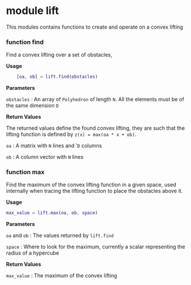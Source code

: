 
# <span class="code"> <span class="mod">module</span> lift </span>

This modules contains functions to create and operate on a convex lifting



### <span class="code"> <span class="kw">function</span> find </span>

Find a convex lifting over a set of obstacles,

**Usage**

```matlab
    [oa, ob] = lift.find(obstacles)
```

**Parameters**

`obstacles`
:   An array of `Polyhedron` of length `N`. All the elements must be of the same dimension `D`

**Return Values**

The returned values define the found convex lifting, they are such that the lifting function
is defined by `z(x) = max(oa * x + ob)`.

`oa`
:   A matrix with `N` lines and '`D` columns

`ob`
: A column vector with `N` lines


### <span class="code"> <span class="kw">function</span> max </span>

Find the maximum of the convex lifting function in a given space, used 
internally when tracing the lifting function to place the obstacles above it.

**Usage**
```matlab
max_value = lift.max(oa, ob, space)
```

**Parameters**

`oa` and `ob`
: The values returned by `lift.find`

`space`
: Where to look for the maximum, currently a scalar representing the radius
of a hypercube

**Return Values**

`max_value`
:   The maximum of the convex lifting

